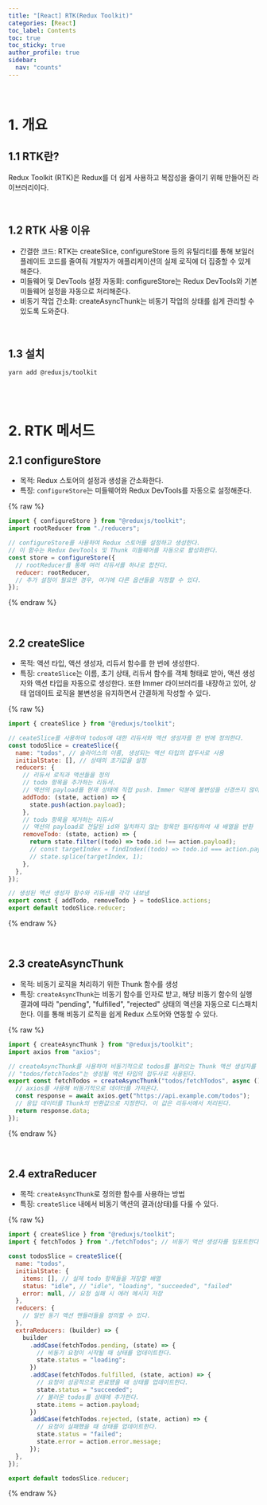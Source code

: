 ```yaml
---
title: "[React] RTK(Redux Toolkit)"
categories: [React]
toc_label: Contents
toc: true
toc_sticky: true
author_profile: true
sidebar:
  nav: "counts"
---
```


<br>

# 1. 개요

## 1.1 RTK란?

Redux Toolkit (RTK)은 Redux를 더 쉽게 사용하고 복잡성을 줄이기 위해 만들어진 라이브러리이다.

<br>

## 1.2 RTK 사용 이유

- 간결한 코드: RTK는 createSlice, configureStore 등의 유틸리티를 통해 보일러플레이트 코드를 줄여줘 개발자가 애플리케이션의 실제 로직에 더 집중할 수 있게 해준다.
- 미들웨어 및 DevTools 설정 자동화: configureStore는 Redux DevTools와 기본 미들웨어 설정을 자동으로 처리해준다.
- 비동기 작업 간소화: createAsyncThunk는 비동기 작업의 상태를 쉽게 관리할 수 있도록 도와준다.

<br>

## 1.3 설치

```
yarn add @reduxjs/toolkit
```

<br><br>

# 2. RTK 메서드

## 2.1 configureStore

- 목적: Redux 스토어의 설정과 생성을 간소화한다.
- 특징: `configureStore`는 미들웨어와 Redux DevTools를 자동으로 설정해준다.

{% raw %}

```jsx
import { configureStore } from "@reduxjs/toolkit";
import rootReducer from "./reducers";

// configureStore를 사용하여 Redux 스토어를 설정하고 생성한다.
// 이 함수는 Redux DevTools 및 Thunk 미들웨어를 자동으로 활성화한다.
const store = configureStore({
  // rootReducer를 통해 여러 리듀서를 하나로 합친다.
  reducer: rootReducer,
  // 추가 설정이 필요한 경우, 여기에 다른 옵션들을 지정할 수 있다.
});
```

{% endraw %}

<br>

## 2.2 createSlice

- 목적: 액션 타입, 액션 생성자, 리듀서 함수를 한 번에 생성한다.
- 특징: `createSlice`는 이름, 초기 상태, 리듀서 함수를 객체 형태로 받아, 액션 생성자와 액션 타입을 자동으로 생성한다. 또한 lmmer 라이브러리를 내장하고 있어, 상태 업데이트 로직을 불변성을 유지하면서 간결하게 작성할 수 있다.

{% raw %}

```jsx
import { createSlice } from "@reduxjs/toolkit";

// ceateSlice를 사용하여 todos에 대한 리듀서와 액션 생성자를 한 번에 정의한다.
const todoSlice = createSlice({
  name: "todos", // 슬라이스의 이름, 생성되는 액션 타입의 접두사로 사용
  initialState: [], // 상태의 초기값을 설정
  reducers: {
    // 리듀서 로직과 액션들을 정의
    // todo 항목을 추가하는 리듀서.
    // 액션의 payload를 현재 상태에 직접 push. Immer 덕분에 불변성을 신경쓰지 않아도 됨
    addTodo: (state, action) => {
      state.push(action.payload);
    },
    // todo 항목을 제거하는 리듀서
    // 액션의 payload로 전달된 id와 일치하지 않는 항목만 필터링하여 새 배열을 반환
    removeTodo: (state, action) => {
      return state.filter((todo) => todo.id !== action.payload);
      // const targetIndex = findIndex((todo) => todo.id === action.payload);
      // state.splice(targetIndex, 1);
    },
  },
});

// 생성된 액션 생성자 함수와 리듀서를 각각 내보냄
export const { addTodo, removeTodo } = todoSlice.actions;
export default todoSlice.reducer;
```

{% endraw %}

<br>

## 2.3 createAsyncThunk

- 목적: 비동기 로직을 처리하기 위한 Thunk 함수를 생성
- 특징: `createAsyncThunk`는 비동기 함수를 인자로 받고, 해당 비동기 함수의 실행 결과에 따라 "pending", "fulfilled", "rejected" 상태의 액션을 자동으로 디스패치한다. 이를 통해 비동기 로직을 쉽게 Redux 스토어와 연동할 수 있다.

{% raw %}

```jsx
import { createAsyncThunk } from "@reduxjs/toolkit";
import axios from "axios";

// createAsyncThunk를 사용하여 비동기적으로 todos를 불러오는 Thunk 액션 생성자를 정의한다.
// "todos/fetchTodos"는 생성될 액션 타입의 접두사로 사용된다.
export const fetchTodos = createAsyncThunk("todos/fetchTodos", async () => {
  // axios를 사용해 비동기적으로 데이터를 가져온다.
  const response = await axios.get("https://api.example.com/todos");
  // 응답 데이터를 Thunk의 반환값으로 지정한다. 이 값은 리듀서에서 처리된다.
  return response.data;
});
```

{% endraw %}

<br>

## 2.4 extraReducer

- 목적: `createAsyncThunk`로 정의한 함수를 사용하는 방법
- 특징: `createSlice` 내에서 비동기 액션의 결과(상태)를 다룰 수 있다.

{% raw %}

```jsx
import { createSlice } from "@reduxjs/toolkit";
import { fetchTodos } from "./fetchTodos"; // 비동기 액션 생성자를 임포트한다.

const todosSlice = createSlice({
  name: "todos",
  initialState: {
    items: [], // 실제 todo 항목들을 저장할 배열
    status: "idle", // "idle", "loading", "succeeded", "failed"
    error: null, // 요청 실패 시 에러 메시지 저장
  },
  reducers: {
    // 일반 동기 액션 핸들러들을 정의할 수 있다.
  },
  extraReducers: (builder) => {
    builder
      .addCase(fetchTodos.pending, (state) => {
        // 비동기 요청이 시작될 때 상태를 업데이트한다.
        state.status = "loading";
      })
      .addCase(fetchTodos.fulfilled, (state, action) => {
        // 요청이 성공적으로 완료됐을 때 상태를 업데이트한다.
        state.status = "succeeded";
        // 불러온 todos를 상태에 추가한다.
        state.items = action.payload;
      })
      .addCase(fetchTodos.rejected, (state, action) => {
        // 요청이 실패했을 때 상태를 업데이트한다.
        state.status = "failed";
        state.error = action.error.message;
      });
  },
});

export default todosSlice.reducer;
```

{% endraw %}

<br>
